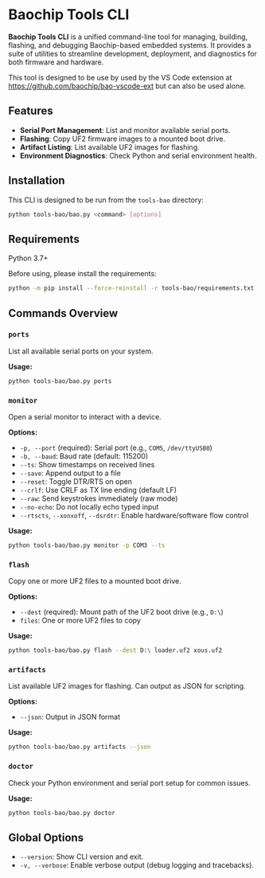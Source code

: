 # Baochip Tools CLI

**Baochip Tools CLI** is a unified command-line tool for managing, building, flashing, and debugging Baochip-based embedded systems. It provides a suite of utilities to streamline development, deployment, and diagnostics for both firmware and hardware.

This tool is designed to be use by used by the VS Code extension at https://github.com/baochip/bao-vscode-ext but can also be used alone.


## Features

- **Serial Port Management**: List and monitor available serial ports.
- **Flashing**: Copy UF2 firmware images to a mounted boot drive.
- **Artifact Listing**: List available UF2 images for flashing.
- **Environment Diagnostics**: Check Python and serial environment health.

## Installation

This CLI is designed to be run from the `tools-bao` directory:

```sh
python tools-bao/bao.py <command> [options]
```

## Requirements

Python 3.7+

Before using, please install the requirements:
```bash
python -m pip install --force-reinstall -r tools-bao/requirements.txt
````

## Commands Overview

### `ports`
List all available serial ports on your system.

**Usage:**
```sh
python tools-bao/bao.py ports
```

### `monitor`
Open a serial monitor to interact with a device.

**Options:**
- `-p, --port` (required): Serial port (e.g., `COM5`, `/dev/ttyUSB0`)
- `-b, --baud`: Baud rate (default: 115200)
- `--ts`: Show timestamps on received lines
- `--save`: Append output to a file
- `--reset`: Toggle DTR/RTS on open
- `--crlf`: Use CRLF as TX line ending (default LF)
- `--raw`: Send keystrokes immediately (raw mode)
- `--no-echo`: Do not locally echo typed input
- `--rtscts`, `--xonxoff`, `--dsrdtr`: Enable hardware/software flow control

**Usage:**
```sh
python tools-bao/bao.py monitor -p COM3 --ts
```

### `flash`
Copy one or more UF2 files to a mounted boot drive.

**Options:**
- `--dest` (required): Mount path of the UF2 boot drive (e.g., `D:\`)
- `files`: One or more UF2 files to copy

**Usage:**
```sh
python tools-bao/bao.py flash --dest D:\ loader.uf2 xous.uf2
```

### `artifacts`
List available UF2 images for flashing. Can output as JSON for scripting.

**Options:**
- `--json`: Output in JSON format

**Usage:**
```sh
python tools-bao/bao.py artifacts --json
```

### `doctor`
Check your Python environment and serial port setup for common issues.

**Usage:**
```sh
python tools-bao/bao.py doctor
```

## Global Options

- `--version`: Show CLI version and exit.
- `-v, --verbose`: Enable verbose output (debug logging and tracebacks).
